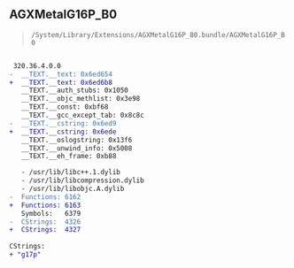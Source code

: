 ## AGXMetalG16P_B0

> `/System/Library/Extensions/AGXMetalG16P_B0.bundle/AGXMetalG16P_B0`

```diff

 320.36.4.0.0
-  __TEXT.__text: 0x6ed654
+  __TEXT.__text: 0x6ed6b8
   __TEXT.__auth_stubs: 0x1050
   __TEXT.__objc_methlist: 0x3e98
   __TEXT.__const: 0xbf68
   __TEXT.__gcc_except_tab: 0x8c8c
-  __TEXT.__cstring: 0x6ed9
+  __TEXT.__cstring: 0x6ede
   __TEXT.__oslogstring: 0x13f6
   __TEXT.__unwind_info: 0x5008
   __TEXT.__eh_frame: 0xb88

   - /usr/lib/libc++.1.dylib
   - /usr/lib/libcompression.dylib
   - /usr/lib/libobjc.A.dylib
-  Functions: 6162
+  Functions: 6163
   Symbols:   6379
-  CStrings:  4326
+  CStrings:  4327
 
CStrings:
+ "g17p"

```
